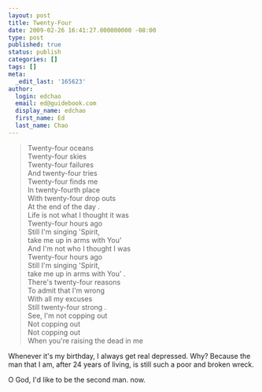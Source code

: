 ```yaml
---
layout: post
title: Twenty-Four
date: 2009-02-26 16:41:27.000000000 -08:00
type: post
published: true
status: publish
categories: []
tags: []
meta:
  _edit_last: '165623'
author:
  login: edchao
  email: ed@guidebook.com
  display_name: edchao
  first_name: Ed
  last_name: Chao
---
```

<blockquote>Twenty-four oceans<br />
Twenty-four skies<br />
Twenty-four failures<br />
And twenty-four tries<br />
Twenty-four finds me<br />
In twenty-fourth place<br />
With twenty-four drop outs<br />
At the end of the day .<br />
Life is not what I thought it was<br />
Twenty-four hours ago<br />
Still I'm singing 'Spirit,<br />
take me up in arms with You'<br />
And I'm not who I thought I was<br />
Twenty-four hours ago<br />
Still I'm singing 'Spirit,<br />
take me up in arms with You' .<br />
There's twenty-four reasons<br />
To admit that I'm wrong<br />
With all my excuses<br />
Still twenty-four strong .<br />
See, I'm not copping out<br />
Not copping out<br />
Not copping out<br />
When you're raising the dead in me</p></blockquote>
<p>Whenever it's my birthday, I always get real depressed. Why? Because the man that I am, after 24 years of living, is still such a poor and broken wreck.</p>
<p>O God, I'd like to be the second man. now.</p>
